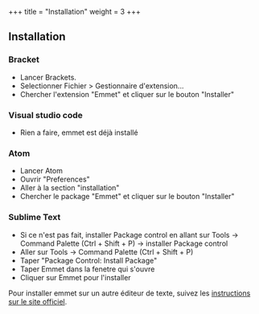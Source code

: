 +++
title = "Installation"
weight = 3
+++

## Installation

### Bracket 

- Lancer Brackets.
- Selectionner Fichier > Gestionnaire d'extension...
- Chercher l'extension "Emmet" et cliquer sur le bouton "Installer"

### Visual studio code

- Rien a faire, emmet est déjà installé

### Atom

- Lancer Atom
- Ouvrir "Preferences" 
- Aller à la section "installation"
- Chercher le package "Emmet" et cliquer sur le bouton "Installer"

### Sublime Text

- Si ce n'est pas fait, installer Package control en allant sur Tools -> Command Palette (Ctrl + Shift + P) -> installer Package control
- Aller sur Tools -> Command Palette (Ctrl + Shift + P)
- Taper "Package Control: Install Package"
- Taper Emmet dans la fenetre qui s'ouvre
- Cliquer sur Emmet pour l'installer

Pour installer emmet sur un autre éditeur de texte, suivez les [instructions sur le site officiel](https://emmet.io/download/).